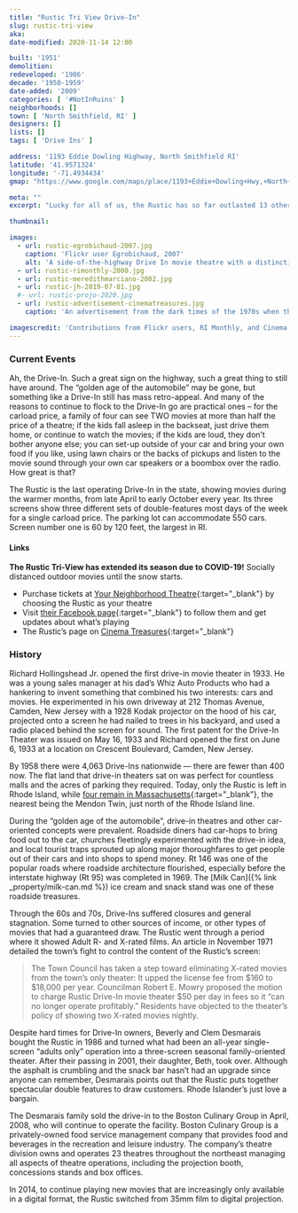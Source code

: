 ```yaml
---
title: "Rustic Tri View Drive-In"
slug: rustic-tri-view
aka: 
date-modified: 2020-11-14 12:00

built: '1951'
demolition: 
redeveloped: '1986'
decade: '1950-1959'
date-added: '2009'
categories: [ '#NotInRuins' ]
neighborhoods: []
town: [ 'North Smithfield, RI' ]
designers: []
lists: []
tags: [ 'Drive Ins' ]

address: '1193 Eddie Dowling Highway, North Smithfield RI'
latitude: '41.9571324'
longitude: '-71.4934434'
gmap: "https://www.google.com/maps/place/1193+Eddie+Dowling+Hwy,+North+Smithfield,+RI+02896/@41.9571324,-71.4934434,17z/data=!3m1!4b1!4m5!3m4!1s0x89e441ef8e678c97:0x8519ec3b58ce0224!8m2!3d41.9571324!4d-71.4912547"

meta: ""
excerpt: "Lucky for all of us, the Rustic has so far outlasted 13 other drive-ins that operated in Rhode Island since the 1960s"

thumbnail: 

images:
  - url: rustic-egrobichaud-2007.jpg
    caption: 'Flickr user Egrobichaud, 2007'
    alt: 'A side-of-the-highway Drive In movie theatre with a distinctive neon and multi-bulb sign featuring an arrow that runs from the bottom left up to the top and the sharp right and across the top'
  - url: rustic-rimonthly-2000.jpg
  - url: rustic-meredithmarciano-2002.jpg
  - url: rustic-jh-2019-07-01.jpg
  #- url: rustic-projo-2020.jpg
  - url: rustic-advertisement-cinematreasures.jpg
    caption: 'An advertisement from the dark times of the 1970s when the Rustic showed adult films. Image from CinemaTreasures.org'

imagescredit: 'Contributions from Flickr users, RI Monthly, and Cinema Treasures'
---
```


### Current Events

Ah, the Drive-In. Such a great sign on the highway, such a great thing to still have around. The “golden age of the automobile” may be gone, but something like a Drive-In still has mass retro-appeal. And many of the reasons to continue to flock to the Drive-In go are practical ones – for the carload price, a family of four can see TWO movies at more than half the price of a theatre; if the kids fall asleep in the backseat, just drive them home, or continue to watch the movies; if the kids are loud, they don’t bother anyone else; you can set-up outside of your car and bring your own food if you like, using lawn chairs or the backs of pickups and listen to the movie sound through your own car speakers or a boombox over the radio. How great is that?

The Rustic is the last operating Drive-In in the state, showing movies during the warmer months, from late April to early October every year. Its three screens show three different sets of double-features most days of the week for a single carload price. The parking lot can accommodate 550 cars. Screen number one is 60 by 120 feet, the largest in RI.

#### Links

**The Rustic Tri-View has extended its season due to COVID-19!** Socially distanced outdoor movies until the snow starts. 

+ Purchase tickets at [Your Neighborhood Theatre](//www.yourneighborhoodtheatre.com){:target="_blank"} by choosing the Rustic as your theatre
+ Visit [their Facebook page](//www.facebook.com/RusticDriveIn/){:target="_blank"} to follow them and get updates about what’s playing
+ The Rustic’s page on [Cinema Treasures](//cinematreasures.org/theaters/9761){:target="_blank"}


### History

Richard Hollingshead Jr. opened the first drive-in movie theater in 1933. He was a young sales manager at his dad’s Whiz Auto Products who had a hankering to invent something that combined his two interests: cars and movies. He experimented in his own driveway at 212 Thomas Avenue, Camden, New Jersey with a 1928 Kodak projector on the hood of his car, projected onto a screen he had nailed to trees in his backyard, and used a radio placed behind the screen for sound. The first patent for the Drive-In Theater was issued on May 16, 1933 and Richard opened the first on June 6, 1933 at a location on Crescent Boulevard, Camden, New Jersey.

By 1958 there were 4,063 Drive-Ins nationwide — there are fewer than 400 now. The flat land that drive-in theaters sat on was perfect for countless malls and the acres of parking they required. Today, only the Rustic is left in Rhode Island, while [four remain in Massachusetts](//www.driveinmovie.com/MA.htm){:target="_blank"}, the nearest being the Mendon Twin, just north of the Rhode Island line.

During the “golden age of the automobile”, drive-in theatres and other car-oriented concepts were prevalent. Roadside diners had car-hops to bring food out to the car, churches fleetingly experimented with the drive-in idea, and local tourist traps sprouted up along major thoroughfares to get people out of their cars and into shops to spend money. Rt 146 was one of the popular roads where roadside architecture flourished, especially before the interstate highway (Rt 95) was completed in 1969. The [Milk Can]({% link _property/milk-can.md %}) ice cream and snack stand was one of these roadside treasures.

Through the 60s and 70s, Drive-Ins suffered closures and general stagnation. Some turned to other sources of income, or other types of movies that had a guaranteed draw. The Rustic went through a period where it showed Adult R- and X-rated films. An article in November 1971 detailed the town’s fight to control the content of the Rustic’s screen:

> The Town Council has taken a step toward eliminating X-rated movies from the town’s only theater: It upped the license fee from $160 to $18,000 per year. Councilman Robert E. Mowry proposed the motion to charge Rustic Drive-In movie theater $50 per day in fees so it “can no longer operate profitably.” Residents have objected to the theater’s policy of showing two X-rated movies nightly.

Despite hard times for Drive-In owners, Beverly and Clem Desmarais bought the Rustic in 1986 and turned what had been an all-year single-screen “adults only” operation into a three-screen seasonal family-oriented theater. After their passing in 2001, their daughter, Beth, took over. Although the asphalt is crumbling and the snack bar hasn’t had an upgrade since anyone can remember, Desmarais points out that the Rustic puts together spectacular double features to draw customers. Rhode Islander’s just love a bargain.

The Desmarais family sold the drive-in to the Boston Culinary Group in April, 2008, who will continue to operate the facility. Boston Culinary Group is a privately-owned food service management company that provides food and beverages in the recreation and leisure industry. The company’s theatre division owns and operates 23 theatres throughout the northeast managing all aspects of theatre operations, including the projection booth, concessions stands and box offices.

In 2014, to continue playing new movies that are increasingly only available in a digital format, the Rustic switched from 35mm film to digital projection. 
